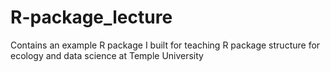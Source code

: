 # R-package_lecture
Contains an example R package I built for teaching R package structure for ecology and data science at Temple University
